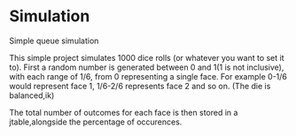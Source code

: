 # Simulation
Simple queue simulation

This simple project simulates 1000 dice rolls (or whatever you want to set it to).
First  a random number is generated between 0 and 1(1 is not inclusive), with each range of 1/6, from 0  representing a single face.
For example 0-1/6 would represent face 1, 1/6-2/6 represents face 2 and so on. (The die is balanced,ik)

The total number of outcomes for each face is then stored in a jtable,alongside the percentage of occurences.
